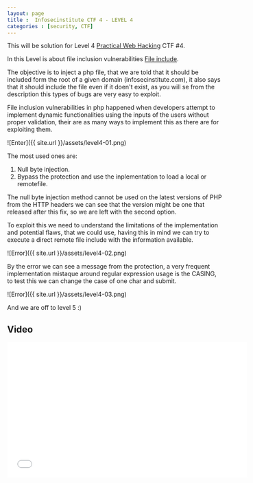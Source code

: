 ```yaml
---
layout: page 
title :  Infosecinstitute CTF 4 - LEVEL 4
categories : [security, CTF]
---
```


This will be solution for Level 4 [Practical Web Hacking](http://ctf.infosecinstitute.com "Practical Web Hacking") CTF #4.


In this Level is about file  inclusion vulnerabilities [File include](https://www.owasp.org/index.php/Testing_Directory_traversal/file_include). 

The objective is to inject a php file, that we are told that it should be included form the root of a given domain (infosecinstitute.com), 
it also says that it should include the file even if it doen't exist, as you will se from the description this types of bugs are very easy to exploit.

File inclusion vulnerabilities in php happened when developers attempt to implement dynamic functionalities using the inputs of the users without proper validation,
their are as many ways to implement this as there are for exploiting them.

![Enter]({{ site.url }}/assets/level4-01.png) 

The most used ones are: 

1. Null byte injection. 
2. Bypass the protection and use the inplementation to load a local or remotefile. 


The null byte injection method cannot be used on the latest versions of PHP from the HTTP headers we can see that the version might be one that released after this fix, so we are left with the second option.

To exploit this we need to understand the limitations of the implementation and potential flaws, that we could use, having this in mind we can try to execute a direct remote file include with the information available.

![Error]({{ site.url }}/assets/level4-02.png)


By the error we can see a message from the protection, a very frequent implementation mistaque around regular expression usage is the CASING, to test this we can change the case of one char and submit. 

![Error]({{ site.url }}/assets/level4-03.png)

And we are off to level 5 :)


## Video


<iframe width="560" height="315" src="//www.youtube.com/embed/UzsnMoWOFx0" frameborder="0" allowfullscreen></iframe>